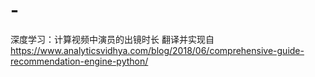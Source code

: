 # -
深度学习：计算视频中演员的出镜时长 
翻译并实现自  https://www.analyticsvidhya.com/blog/2018/06/comprehensive-guide-recommendation-engine-python/
